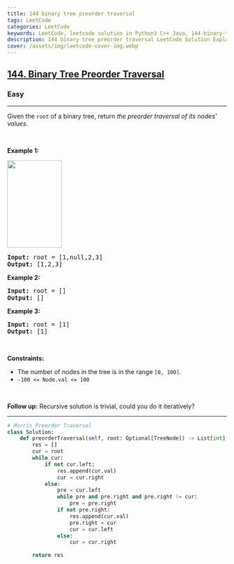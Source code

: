 ```yaml
---
title: 144 binary tree preorder traversal
tags: LeetCode
categories: LeetCode
keywords: LeetCode, leetcode solution in Python3 C++ Java, 144-binary-tree-preorder-traversal solution
description: 144 binary tree preorder traversal LeetCode Solution Explained
cover: /assets/img/leetcode-cover-img.webp
---
```





<h2><a href="https://leetcode.com/problems/binary-tree-preorder-traversal/">144. Binary Tree Preorder Traversal</a></h2><h3>Easy</h3><hr><div><p>Given the <code>root</code> of a binary tree, return <em>the preorder traversal of its nodes' values</em>.</p>

<p>&nbsp;</p>
<p><strong>Example 1:</strong></p>
<img alt="" src="https://assets.leetcode.com/uploads/2020/09/15/inorder_1.jpg" style="width: 125px; height: 200px;">
<pre><strong>Input:</strong> root = [1,null,2,3]
<strong>Output:</strong> [1,2,3]
</pre>

<p><strong>Example 2:</strong></p>

<pre><strong>Input:</strong> root = []
<strong>Output:</strong> []
</pre>

<p><strong>Example 3:</strong></p>

<pre><strong>Input:</strong> root = [1]
<strong>Output:</strong> [1]
</pre>

<p>&nbsp;</p>
<p><strong>Constraints:</strong></p>

<ul>
	<li>The number of nodes in the tree is in the range <code>[0, 100]</code>.</li>
	<li><code>-100 &lt;= Node.val &lt;= 100</code></li>
</ul>

<p>&nbsp;</p>
<p><strong>Follow up:</strong> Recursive solution is trivial, could you do it iteratively?</p>
</div>

---




```python
# Morris Preorder Traversal
class Solution:
    def preorderTraversal(self, root: Optional[TreeNode]) -> List[int]:
        res = []
        cur = root
        while cur:
            if not cur.left:
                res.append(cur.val)
                cur = cur.right
            else:
                pre = cur.left
                while pre and pre.right and pre.right != cur:
                    pre = pre.right
                if not pre.right:
                    res.append(cur.val)
                    pre.right = cur
                    cur = cur.left
                else:
                    cur = cur.right
        
        return res
```
